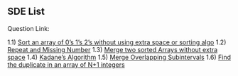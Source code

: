 ## SDE List

Question Link:

1.1) [Sort an array of 0’s 1’s 2’s without using extra space or sorting algo](https://leetcode.com/problems/sort-colors/)
1.2) [Repeat and Missing Number](https://www.geeksforgeeks.org/find-a-repeating-and-a-missing-number/)
1.3) [Merge two sorted Arrays without extra space](https://practice.geeksforgeeks.org/problems/merge-two-sorted-arrays-1587115620/1#)
1.4) [Kadane’s Algorithm](https://leetcode.com/problems/maximum-subarray/)
1.5) [Merge Overlapping Subintervals](https://leetcode.com/problems/merge-intervals/)
1.6) [Find the duplicate in an array of N+1 integers](https://leetcode.com/problems/find-the-duplicate-number/)